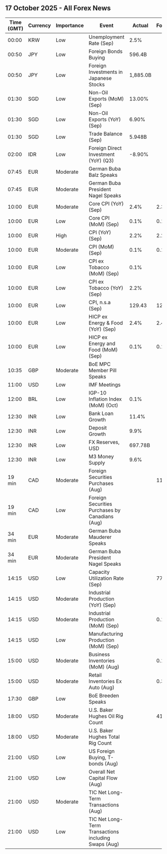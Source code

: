 ## 17 October 2025 - All Forex News

| Time (GMT) | Currency | Importance | Event | Actual | Forecast | Previous |
|------|----------|------------|-------|--------|----------|----------|
| 00:00 | KRW | Low | Unemployment Rate (Sep) | 2.5% |  | 2.6% |
| 00:50 | JPY | Low | Foreign Bonds Buying | 596.4B |  | -923.0B |
| 00:50 | JPY | Low | Foreign Investments in Japanese Stocks | 1,885.0B |  | 2,476.1B |
| 01:30 | SGD | Low | Non-Oil Exports (MoM) (Sep) | 13.00% |  | -9.10% |
| 01:30 | SGD | Low | Non-Oil Exports (YoY) (Sep) | 6.90% |  | -11.50% |
| 01:30 | SGD | Low | Trade Balance (Sep) | 5.948B |  | 4.990B |
| 02:00 | IDR | Low | Foreign Direct Investment (YoY) (Q3) | -8.90% |  | -7.00% |
| 07:45 | EUR | Moderate | German Buba Balz Speaks |  |  |  |
| 07:45 | EUR | Moderate | German Buba President Nagel Speaks |  |  |  |
| 10:00 | EUR | Moderate | Core CPI (YoY) (Sep) | 2.4% | 2.3% | 2.3% |
| 10:00 | EUR | Low | Core CPI (MoM) (Sep) | 0.1% | 0.1% | 0.3% |
| 10:00 | EUR | High | CPI (YoY) (Sep) | 2.2% | 2.2% | 2.0% |
| 10:00 | EUR | Moderate | CPI (MoM) (Sep) | 0.1% | 0.1% | 0.1% |
| 10:00 | EUR | Low | CPI ex Tobacco (MoM) (Sep) | 0.1% |  | 0.1% |
| 10:00 | EUR | Low | CPI ex Tobacco (YoY) (Sep) | 2.2% |  | 2.0% |
| 10:00 | EUR | Low | CPI, n.s.a (Sep) | 129.43 | 129.42 | 129.31 |
| 10:00 | EUR | Low | HICP ex Energy & Food (YoY) (Sep) | 2.4% | 2.4% | 2.3% |
| 10:00 | EUR | Low | HICP ex Energy and Food (MoM) (Sep) | 0.1% | 0.1% | 0.3% |
| 10:35 | GBP | Moderate | BoE MPC Member Pill Speaks |  |  |  |
| 11:00 | USD | Low | IMF Meetings |  |  |  |
| 12:00 | BRL | Low | IGP-10 Inflation Index (MoM) (Oct) | 0.1% |  | 0.2% |
| 12:30 | INR | Low | Bank Loan Growth | 11.4% |  | 10.4% |
| 12:30 | INR | Low | Deposit Growth | 9.9% |  | 9.5% |
| 12:30 | INR | Low | FX Reserves, USD | 697.78B |  | 699.96B |
| 12:30 | INR | Low | M3 Money Supply | 9.6% |  | 9.5% |
| 19 min | CAD | Moderate | Foreign Securities Purchases (Aug) |  | 11.61B | 26.69B |
| 19 min | CAD | Low | Foreign Securities Purchases by Canadians (Aug) |  |  | 17.410B |
| 34 min | EUR | Moderate | German Buba Mauderer Speaks |  |  |  |
| 34 min | EUR | Moderate | German Buba President Nagel Speaks |  |  |  |
| 14:15 | USD | Low | Capacity Utilization Rate (Sep) |  | 77.3% | 77.4% |
| 14:15 | USD | Moderate | Industrial Production (YoY) (Sep) |  |  | 0.87% |
| 14:15 | USD | Moderate | Industrial Production (MoM) (Sep) |  | 0.1% | 0.1% |
| 14:15 | USD | Low | Manufacturing Production (MoM) (Sep) |  |  | 0.2% |
| 15:00 | USD | Moderate | Business Inventories (MoM) (Aug) |  | 0.1% | 0.2% |
| 15:00 | USD | Moderate | Retail Inventories Ex Auto (Aug) |  | 0.3% | 0.3% |
| 17:30 | GBP | Low | BoE Breeden Speaks |  |  |  |
| 18:00 | USD | Moderate | U.S. Baker Hughes Oil Rig Count |  | 417 | 418 |
| 18:00 | USD | Moderate | U.S. Baker Hughes Total Rig Count |  |  | 547 |
| 21:00 | USD | Low | US Foreign Buying, T-bonds (Aug) |  |  | 58.20B |
| 21:00 | USD | Low | Overall Net Capital Flow (Aug) |  |  | 2.10B |
| 21:00 | USD | Moderate | TIC Net Long-Term Transactions (Aug) |  |  | 49.2B |
| 21:00 | USD | Low | TIC Net Long-Term Transactions including Swaps (Aug) |  |  | 49.20B |
